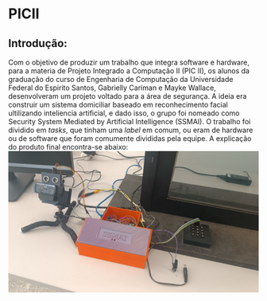 # PICII

## Introdução:
Com o objetivo de produzir um trabalho que integra software e hardware, para a materia de Projeto Integrado a Computação II (PIC II), os alunos da graduação do curso de Engenharia de Computação da Universidade Federal do Espirito Santos, Gabrielly Cariman e Mayke Wallace, desenvolveram um projeto voltado para a área de segurança. A ideia era construir um sistema domiciliar baseado em reconhecimento facial ultilizando inteliencia artificial, e dado isso, o grupo foi nomeado como Security System Mediated by Artificial Intelligence (SSMAI). O trabalho foi dividido em *tasks*, que tinham uma *label* em comum, ou eram de hardware ou de software que foram comumente divididas pela equipe. A explicação do produto final encontra-se abaixo:
[![SSMAI](img/photo_2023-07-21_09-23-27.jpg)](https://www.youtube.com/watch?v=Hd1foBAOOVI&t=1s)